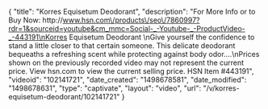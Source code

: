 {
    "title": "Korres Equisetum Deodorant",
    "description": "For More Info or to Buy Now: http:\/\/www.hsn.com\/products\/seo\/7860997?rdr=1&sourceid=youtube&cm_mmc=Social-_-Youtube-_-ProductVideo-_-443191\nKorres Equisetum Deodorant \nGive yourself the confidence to stand a little closer to that certain someone. This delicate deodorant bequeaths a refreshing scent while protecting against body odor....\nPrices shown on the previously recorded video may not represent the current price.  View hsn.com to view the current selling price. HSN Item #443191",
    "videoid": "102141721",
    "date_created": "1498678581",
    "date_modified": "1498678631",
    "type": "captivate",
    "layout": "video",
    "url": "\/v\/korres-equisetum-deodorant\/102141721"
}